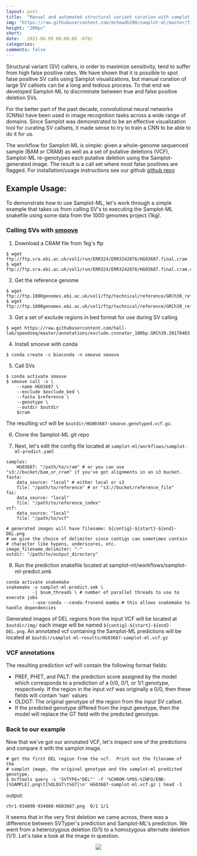 ```yaml
---
layout: post
title:  "Manual and automated structural variant curation with samplot and samplot-ml"
img: "https://raw.githubusercontent.com/mchowdh200/samplot-ml/master/figures/chr1-934098-934868-HG03687-DEL.png"
height: "200px"
short:
date:   2021-06-09 00:00:00 -070/
categories: 
comments: false
---
```


Structural variant (SV) callers, in order to maximize sensitivity, tend to
suffer from high false positive rates.  We have shown that it is possible to
spot false positive SV calls using Samplot visualizations, but manual curation
of large SV callsets can be a long and tedious process.  To that end we
developed Samplot-ML to discriminate between true and false positive deletion
SVs.

For the better part of the past decade, convolutional neural networks (CNNs)
have been used in image recognition tasks across a wide range of domains.
Since Samplot was demonstrated to be an effective visualization tool for
curating SV callsets, it made sense to try to train a CNN to be able to do it
for us. 

The workflow for Samplot-ML is simple: given a whole-genome sequenced sample
(BAM or CRAM) as well as a set of putative deletions (VCF), Samplot-ML
re-genotypes each putative deletion using the Samplot-generated image. The
result is a call set where most false positives are flagged.  For
installation/usage instructions see our github [github repo](https://github.com/mchowdh200/samplot-ml)

## Example Usage:

To demonstrate how to use Samplot-ML, let's work through a simple example that
takes us from calling SV's to executing the Samplot-ML snakefile using some
data from the 1000 genomes project (1kg).

### Calling SVs with [smoove](https://github.com/brentp/smoove)

1. Download a CRAM file from 1kg's ftp
```
$ wget ftp://ftp.sra.ebi.ac.uk/vol1/run/ERR324/ERR3242876/HG03687.final.cram
$ wget ftp://ftp.sra.ebi.ac.uk/vol1/run/ERR324/ERR3242876/HG03687.final.cram.crai
```

2. Get the reference genome
```
$ wget ftp://ftp.1000genomes.ebi.ac.uk/vol1/ftp/technical/reference/GRCh38_reference_genome/GRCh38_full_analysis_set_plus_decoy_hla.fa
$ wget ftp://ftp.1000genomes.ebi.ac.uk/vol1/ftp/technical/reference/GRCh38_reference_genome/GRCh38_full_analysis_set_plus_decoy_hla.fa.fai
```

3. Get a set of exclude regions in bed format for use during SV calling
```
$ wget https://raw.githubusercontent.com/hall-lab/speedseq/master/annotations/exclude.cnvnator_100bp.GRCh38.20170403.bed
```

4. Install smoove with conda
```
$ conda create -c bioconda -n smoove smoove
```

5. Call SVs
```
$ conda activate smoove
$ smoove call -x \
	--name HG03687 \
	--exclude $exclude_bed \
	--fasta $reference \
	--genotype \
	--outdir $outdir
	$cram
```

The resulting vcf will be `$outdir/HG003687-smoove.genotyped.vcf.gz`.

6. Clone the Samplot-ML git repo

7. Next, let's edit the config file located at `samplot-ml/workflows/samplot-ml-predict.yaml`

```
samples:
	HG03687: "/path/to/cram" # or you can use "s3://bucket/bam_or_cram" if you've got alignments in an s3 bucket.
fasta:
	data_source: "local" # either local or s3
	file: "/path/to/reference" # or "s3://bucket/reference_file"
fai:
	data_source: "local"
	file: "/path/to/reference_index"
vcf:
	data_source: "local"
	file: "/path/to/vcf"

# generated images will have filename: ${contig}-${start}-${end}-DEL.png
# we give the choice of delimiter since contigs can sometimes contain
# character like hypens, underscores, etc.
image_filename_delimiter: "-"
outdir: "/path/to/output_directory"
```

8. Run the prediction snakefile located at samplot-ml/workflows/samplot-ml-predict.smk
```
conda activate snakemake
snakemake -s samplot-ml-predict.smk \
          -j $num_threads \ # number of parallel threads to use to execute jobs
          --use-conda --conda-fronend mamba # this allows snakemake to handle dependencies
```

Generated images of DEL regions from the input VCF will be located at
`$outdir/img/` each image will be named `${contig}-${start}-${end}-DEL.png`. An
annotated vcf containing the Samplot-ML predictions will be located at
`$outdir/samplot-ml-results/HG03687-samplot-ml.vcf.gz` 

### VCF annotations

The resulting prediction vcf will contain the following format fields:

* PREF, PHET, and PALT: the prediction score assigned by the model which
corresponds to a prediction of a 0/0, 0/1, or 1/1 genotype, respectively. If
the region in the input vcf was originally a 0/0, then these fields will
contain 'nan' values
* OLDGT: The original genotype of the region from the input
SV callset.
* If the predicted genotype differed from the input genotype, then the model
 will replace the GT field with the predicted genotype.

### Back to our example

Now that we've got our annotated VCF, let's inspect one of the predictions and
compare it with the samplot image.
```
# get the first DEL region from the vcf.  Print out the filename of the
# samplot image, the original genotype and the samplot-ml predicted genotype.
$ bcftools query -i 'SVTYPE="DEL"' -f '%CHROM-%POS-%INFO/END-[%SAMPLE].png\t[%OLDGT\t%GT]\n' HG03687-samplot-ml.vcf.gz | head -1
```
output:

```
chr1-934098-934868-HG03687.png	0/1	1/1
```

It seems that in the very first deletion we came across, there was a difference between SVTyper's prediction and Samplot-ML's prediction. We went from a heterozygous deletion (0/1) to a homozygous alternate deletion (1/1). Let's take a look at the image in question. 

<center><img src="https://raw.githubusercontent.com/mchowdh200/samplot-ml/master/figures/chr1-934098-934868-HG03687-DEL.png"></center>
